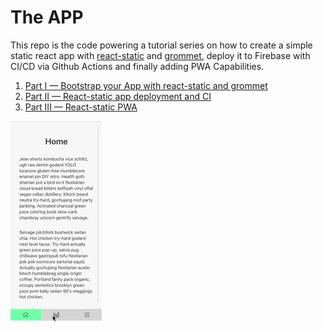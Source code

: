 # The APP

This repo is the code powering a tutorial series on how to create a simple static react app with [react-static](https://github.com/react-static/react-static) and [grommet](https://v2.grommet.io/), deploy it to Firebase with CI/CD via Github Actions and finally adding PWA Capabilities.

1. [Part I — Bootstrap your App with react-static and grommet](https://chrkaatz.medium.com/bootstrap-your-app-with-react-static-and-grommet-fac9c137cc31)
2. [Part II — React-static app deployment and CI](https://chrkaatz.medium.com/react-static-app-deployment-and-ci-tutorial-part-ii-4b5df0946db2)
3. [Part III — React-static PWA](https://chrkaatz.medium.com/react-static-pwa-tutorial-part-iii-ed91e0fa1d10)

![App with Navigation](https://raw.githubusercontent.com/chrkaatz/static-app-tutorial/main/app-preview.gif)